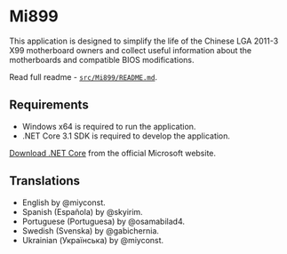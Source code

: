 ﻿# Mi899

This application is designed to simplify the life of the Chinese LGA 2011-3 X99 motherboard owners and collect useful information about the motherboards and compatible BIOS modifications.

Read full readme - [`src/Mi899/README.md`](src/Mi899/README.md).

## Requirements

- Windows x64 is required to run the application.
- .NET Core 3.1 SDK is required to develop the application.

[Download .NET Core](https://dotnet.microsoft.com/download) from the official Microsoft website.

## Translations

- English by @miyconst.
- Spanish (Española) by @skyirim.
- Portuguese (Portuguesa) by @osamabilad4.
- Swedish (Svenska) by @gabichernia.
- Ukrainian (Українська) by @miyconst.